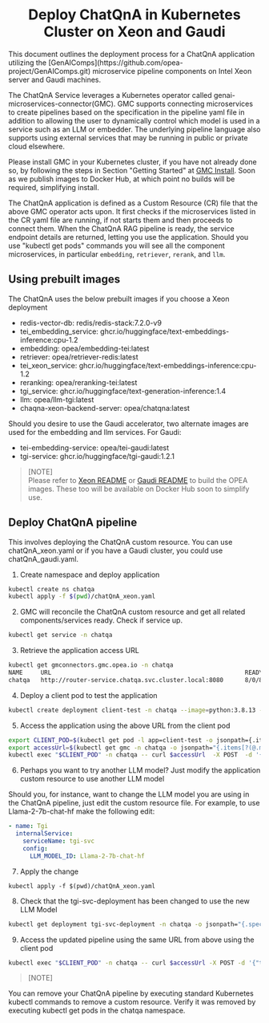 <h1 align="center" id="title">Deploy ChatQnA in Kubernetes Cluster on Xeon and Gaudi</h1>
This document outlines the deployment process for a ChatQnA application utilizing the [GenAIComps](https://github.com/opea-project/GenAIComps.git) microservice pipeline components on Intel Xeon server and Gaudi machines.

The ChatQnA Service leverages a Kubernetes operator called genai-microservices-connector(GMC). GMC supports connecting microservices to create pipelines based on the specification in the pipeline yaml file in addition to allowing the user to dynamically control which model is used in a service such as an LLM or embedder. The underlying pipeline language also supports using external services that may be running in public or private cloud elsewhere.

Please install GMC  in your Kubernetes cluster, if you have not already done so, by following the steps in Section "Getting Started" at [GMC Install](https://github.com/opea-project/GenAIInfra/tree/main/microservices-connector). Soon as we publish images to Docker Hub, at which point no builds will be required, simplifying install.


The ChatQnA application is defined as a Custom Resource (CR) file that the above GMC operator acts  upon. It first checks if the microservices listed in the CR yaml file are running, if not starts them and then proceeds to connect them. When the ChatQnA RAG pipeline is ready, the service endpoint details are returned, letting you use the application. Should you use "kubectl get pods" commands you will see all the component microservices, in particular `embedding`, `retriever`, `rerank`, and `llm`.


## Using prebuilt images

The ChatQnA uses the below prebuilt images if you choose a Xeon deployment

- redis-vector-db: redis/redis-stack:7.2.0-v9
- tei_embedding_service: ghcr.io/huggingface/text-embeddings-inference:cpu-1.2
- embedding: opea/embedding-tei:latest
- retriever: opea/retriever-redis:latest
- tei_xeon_service: ghcr.io/huggingface/text-embeddings-inference:cpu-1.2
- reranking: opea/reranking-tei:latest
- tgi_service: ghcr.io/huggingface/text-generation-inference:1.4
- llm: opea/llm-tgi:latest
- chaqna-xeon-backend-server: opea/chatqna:latest

Should you desire to use the Gaudi accelerator, two alternate images are used for the embedding and llm services.
For Gaudi:

- tei-embedding-service: opea/tei-gaudi:latest
- tgi-service: ghcr.io/huggingface/tgi-gaudi:1.2.1

> [NOTE]  
> Please refer to [Xeon README](https://github.com/opea-project/GenAIExamples/blob/main/ChatQnA/docker/xeon/README.md) or [Gaudi README](https://github.com/opea-project/GenAIExamples/blob/main/ChatQnA/docker/gaudi/README.md) to build the OPEA images. These too will be available on Docker Hub soon to simplify use.

## Deploy ChatQnA pipeline
This involves deploying the ChatQnA custom resource. You can use chatQnA_xeon.yaml or if you have a Gaudi cluster, you could use chatQnA_gaudi.yaml. 

1. Create namespace and deploy application
```sh
kubectl create ns chatqa
kubectl apply -f $(pwd)/chatQnA_xeon.yaml
```

2. GMC will reconcile the ChatQnA custom resource and get all related components/services ready. Check if service up.

```sh
kubectl get service -n chatqa
```

3. Retrieve the application access URL

```sh
kubectl get gmconnectors.gmc.opea.io -n chatqa
NAME     URL                                                      READY     AGE
chatqa   http://router-service.chatqa.svc.cluster.local:8080      8/0/8     3m
```

4. Deploy a client pod to test the application

```sh
kubectl create deployment client-test -n chatqa --image=python:3.8.13 -- sleep infinity
```

5. Access the application using the above URL from the client pod

```sh
export CLIENT_POD=$(kubectl get pod -l app=client-test -o jsonpath={.items..metadata.name})
export accessUrl=$(kubectl get gmc -n chatqa -o jsonpath="{.items[?(@.metadata.name=='chatqa')].status.accessUrl}")
kubectl exec "$CLIENT_POD" -n chatqa -- curl $accessUrl  -X POST  -d '{"text":"What is the revenue of Nike in 2023?","parameters":{"max_new_tokens":17, "do_sample": true}}' -H 'Content-Type: application/json'
```

6. Perhaps you want to try another LLM model? Just modify the application custom resource to use another LLM model

Should you, for instance, want to change the LLM model you are using in the ChatQnA pipeline, just edit the custom resource file.
For example, to use Llama-2-7b-chat-hf make the following edit:



```yaml
- name: Tgi
  internalService:
    serviceName: tgi-svc
    config:
      LLM_MODEL_ID: Llama-2-7b-chat-hf
```

7. Apply the change
```
kubectl apply -f $(pwd)/chatQnA_xeon.yaml
```

8. Check that the tgi-svc-deployment has been changed to use the new LLM Model

```sh
kubectl get deployment tgi-svc-deployment -n chatqa -o jsonpath="{.spec.template.spec.containers[*].env[?(@.name=='LLM_MODEL_ID')].value}"
```

9. Access the updated pipeline using the same URL from above using the client pod

```sh
kubectl exec "$CLIENT_POD" -n chatqa -- curl $accessUrl -X POST -d '{"text":"What is the revenue of Nike in 2023?","parameters":{"max_new_tokens":17, "do_sample": true}}' -H 'Content-Type: application/json'
```

> [NOTE]

You can remove your ChatQnA pipeline by executing standard Kubernetes kubectl commands to remove a custom resource. Verify it was removed by executing kubectl get pods in the chatqa namespace.
